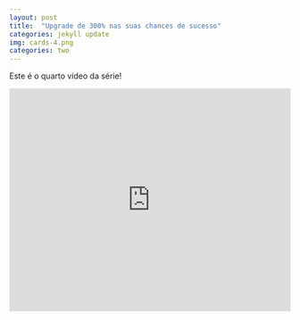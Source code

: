 ```yaml
---
layout: post
title:  "Upgrade de 300% nas suas chances de sucesso"
categories: jekyll update
img: cards-4.png
categories: two
---
```


Este é o quarto vídeo da série! 

<div class='embed-container'>
<iframe style="width: 100% !important; height: 400px"  src="https://www.youtube.com/embed/cgEZN9uuw6A" frameborder="0" allowfullscreen></iframe>
</div>
